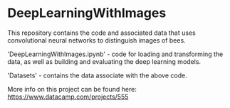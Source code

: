 # DeepLearningWithImages
This repository contains the code and associated data that uses convolutional neural networks to distinguish images of bees.

'DeepLearningWithImages.ipynb' - code for loading and transforming the data, as well as building and evaluating the deep learning models.

'Datasets' - contains the data associate with the above code.

More info on this project can be found here:
https://www.datacamp.com/projects/555
